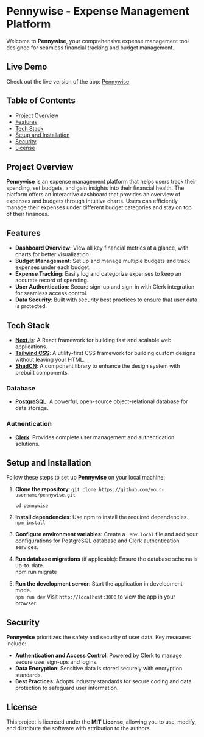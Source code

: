 # Pennywise - Expense Management Platform

Welcome to **Pennywise**, your comprehensive expense management tool designed for seamless financial tracking and budget management.

## Live Demo
Check out the live version of the app: [Pennywise](https://pennywise-theta.vercel.app/)

## Table of Contents
- [Project Overview](#project-overview)
- [Features](#features)
- [Tech Stack](#tech-stack)
- [Setup and Installation](#setup-and-installation)
- [Security](#security)
- [License](#license)

## Project Overview
**Pennywise** is an expense management platform that helps users track their spending, set budgets, and gain insights into their financial health. The platform offers an interactive dashboard that provides an overview of expenses and budgets through intuitive charts. Users can efficiently manage their expenses under different budget categories and stay on top of their finances.

## Features
- **Dashboard Overview**: View all key financial metrics at a glance, with charts for better visualization.
- **Budget Management**: Set up and manage multiple budgets and track expenses under each budget.
- **Expense Tracking**: Easily log and categorize expenses to keep an accurate record of spending.
- **User Authentication**: Secure sign-up and sign-in with Clerk integration for seamless access control.
- **Data Security**: Built with security best practices to ensure that user data is protected.

## Tech Stack
- **[Next.js](https://nextjs.org/)**: A React framework for building fast and scalable web applications.
- **[Tailwind CSS](https://tailwindcss.com/)**: A utility-first CSS framework for building custom designs without leaving your HTML.
- **[ShadCN](https://shadcn.dev/)**: A component library to enhance the design system with prebuilt components.

### Database
- **[PostgreSQL](https://www.postgresql.org/)**: A powerful, open-source object-relational database for data storage.

### Authentication
- **[Clerk](https://clerk.dev/)**: Provides complete user management and authentication solutions.

## Setup and Installation
Follow these steps to set up **Pennywise** on your local machine:

1. **Clone the repository**:
   ```git clone https://github.com/your-username/pennywise.git```
   
   ```cd pennywise```

3. **Install dependencies**:
   Use npm to install the required dependencies.  
   ```npm install```

4. **Configure environment variables**:
   Create a `.env.local` file and add your configurations for PostgreSQL database and Clerk authentication services.

5. **Run database migrations** (if applicable):
   Ensure the database schema is up-to-date.  
   npm run migrate

6. **Run the development server**:
   Start the application in development mode.  
   ```npm run dev``` 
   Visit `http://localhost:3000` to view the app in your browser.

## Security
**Pennywise** prioritizes the safety and security of user data. Key measures include:
- **Authentication and Access Control**: Powered by Clerk to manage secure user sign-ups and logins.
- **Data Encryption**: Sensitive data is stored securely with encryption standards.
- **Best Practices**: Adopts industry standards for secure coding and data protection to safeguard user information.

## License
This project is licensed under the **MIT License**, allowing you to use, modify, and distribute the software with attribution to the authors.

